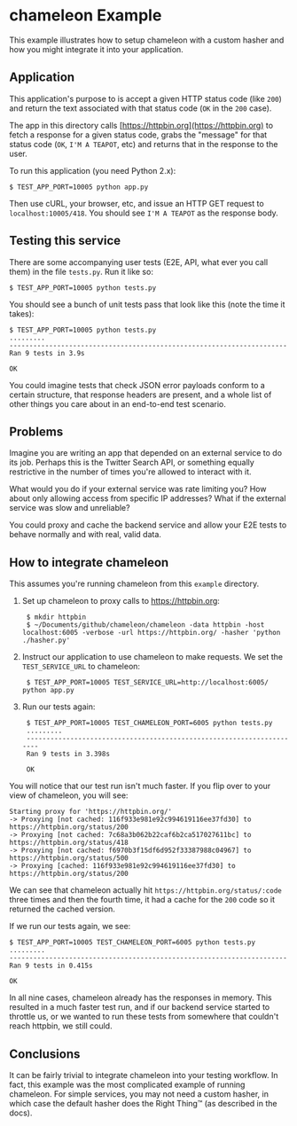# chameleon Example

This example illustrates how to setup chameleon with a custom hasher and how you might integrate it into your application.

## Application

This application's purpose to is accept a given HTTP status code (like `200`) and return the text associated with
that status code (`OK` in the `200` case).

The app in this directory calls [https://httpbin.org](https://httpbin.org) to fetch a response for a given status code,
grabs the "message" for that status code (`OK`, `I'M A TEAPOT`, etc) and returns that in the response to the user.

To run this application (you need Python 2.x):

    $ TEST_APP_PORT=10005 python app.py

Then use cURL, your browser, etc, and issue an HTTP GET request to `localhost:10005/418`. You should see `I'M A TEAPOT`
as the response body.

## Testing this service

There are some accompanying user tests (E2E, API, what ever you call them) in the file `tests.py`. Run it like so:

    $ TEST_APP_PORT=10005 python tests.py

You should see a bunch of unit tests pass that look like this (note the time it takes):

    $ TEST_APP_PORT=10005 python tests.py
    .........
    ----------------------------------------------------------------------
    Ran 9 tests in 3.9s

    OK

You could imagine tests that check JSON error payloads conform to a certain structure, that response headers are present,
and a whole list of other things you care about in an end-to-end test scenario.

## Problems

Imagine you are writing an app that depended on an external service to do its job. Perhaps this is the Twitter Search API, or something equally restrictive in the number of times you're allowed to interact with it.

What would you do if your external service was rate limiting you? How about only allowing access from specific
IP addresses? What if the external service was slow and unreliable?

You could proxy and cache the backend service and allow your E2E tests to behave normally and with real, valid data.

## How to integrate chameleon

This assumes you're running chameleon from this `example` directory.

1. Set up chameleon to proxy calls to https://httpbin.org:

        $ mkdir httpbin
        $ ~/Documents/github/chameleon/chameleon -data httpbin -host localhost:6005 -verbose -url https://httpbin.org/ -hasher 'python ./hasher.py'

1. Instruct our application to use chameleon to make requests. We set the `TEST_SERVICE_URL` to chameleon:

        $ TEST_APP_PORT=10005 TEST_SERVICE_URL=http://localhost:6005/ python app.py

1. Run our tests again:


        $ TEST_APP_PORT=10005 TEST_CHAMELEON_PORT=6005 python tests.py
        .........
        ----------------------------------------------------------------------
        Ran 9 tests in 3.398s

        OK

You will notice that our test run isn't much faster. If you flip over to your view of chameleon, you will see:

    Starting proxy for 'https://httpbin.org/'
    -> Proxying [not cached: 116f933e981e92c994619116ee37fd30] to https://httpbin.org/status/200
    -> Proxying [not cached: 7c68a3b062b22caf6b2ca517027611bc] to https://httpbin.org/status/418
    -> Proxying [not cached: f6970b3f15df6d952f33387988c04967] to https://httpbin.org/status/500
    -> Proxying [cached: 116f933e981e92c994619116ee37fd30] to https://httpbin.org/status/200

We can see that chameleon actually hit `https://httpbin.org/status/:code` three times and then the fourth time,
it had a cache for the `200` code so it returned the cached version.

If we run our tests again, we see:

    $ TEST_APP_PORT=10005 TEST_CHAMELEON_PORT=6005 python tests.py
    .........
    ----------------------------------------------------------------------
    Ran 9 tests in 0.415s

    OK

In all nine cases, chameleon already has the responses in memory. This resulted in a much faster test run,
and if our backend service started to throttle us, or we wanted to run these tests from somewhere that couldn't
reach httpbin, we still could.

## Conclusions

It can be fairly trivial to integrate chameleon into your testing workflow. In fact, this example was the most
complicated example of running chameleon. For simple services, you may not need a custom hasher, in which case the default
hasher does the Right Thing™ (as described in the docs).
